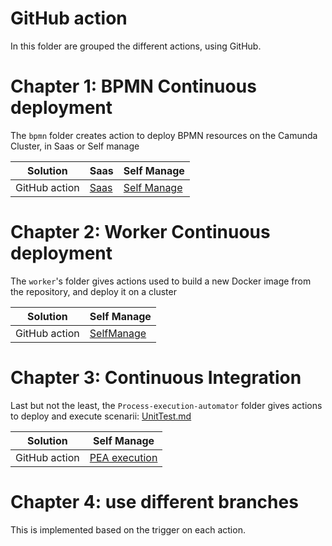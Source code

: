 # GitHub action

In this folder are grouped the different actions, using GitHub.


# Chapter 1: BPMN Continuous deployment

The `bpmn` folder creates action to deploy BPMN resources on the Camunda Cluster, in Saas or Self manage

| Solution      | Saas                                                       | Self Manage                                                             |
|---------------|------------------------------------------------------------|-------------------------------------------------------------------------|
| GitHub action | [Saas](bpmn/GitHubActionBPMNSaaS.md) | [Self Manage](bpmn/GitHubActionBPMNSelfManage.md) |

# Chapter 2: Worker Continuous deployment

The `worker`'s folder gives actions used to build a new Docker image from the repository, and deploy it on a cluster



| Solution      | Self Manage                                                                 |
|---------------|-----------------------------------------------------------------------------|
| GitHub action | [SelfManage](worker/GitHubActionWorkerSelfManage.md)  |


# Chapter 3: Continuous Integration

Last but not the least, the `Process-execution-automator` folder gives actions to deploy and execute scenarii: [UnitTest.md](process-execution-automator/UnitTest.md)


| Solution      | Self Manage                                                                     |
|---------------|---------------------------------------------------------------------------------|
| GitHub action | [PEA execution](process-execution-automator/UnitTest.md)  |

# Chapter 4: use different branches

This is implemented based on the trigger on each action.
